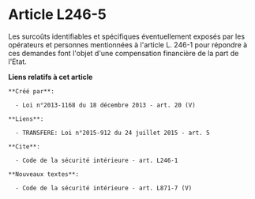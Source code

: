 # Article L246-5

Les surcoûts identifiables et spécifiques éventuellement exposés par les opérateurs et personnes mentionnées à l'article L.
246-1 pour répondre à ces demandes font l'objet d'une compensation financière de la part de l'Etat.

**Liens relatifs à cet article**

	**Créé par**:

	  - Loi n°2013-1168 du 18 décembre 2013 - art. 20 (V)

	**Liens**:

	  - TRANSFERE: Loi n°2015-912 du 24 juillet 2015 - art. 5

	**Cite**:

	  - Code de la sécurité intérieure - art. L246-1

	**Nouveaux textes**:

	  - Code de la sécurité intérieure - art. L871-7 (V)
